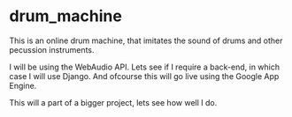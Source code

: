 drum_machine
============

This is an online drum machine, that imitates the sound of drums and other pecussion instruments.

I will be using the WebAudio API. Lets see if I require a back-end, in which case I will use Django. And ofcourse this will go live using the Google App Engine.

This will a part of a bigger project, lets see how well I do.
